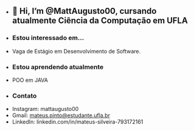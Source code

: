 - <h2>👋 Hi, I’m @MattAugusto00, cursando atualmente Ciência da Computação em UFLA</h2>
- <h3>Estou interessado em...</h3>
- Vaga de Estágio em Desenvolvimento de Software.
- <h3>Estou aprendendo atualmente</h3>
- POO em JAVA
- <h3>Contato</h3>
- Instagram: mattaugusto00
- Gmail: mateus.pinto@estudante.ufla.br
- LinkedIn: linkedin.com/in/mateus-silveira-793172161

<!---
MattAugusto00/MattAugusto00 is a ✨ special ✨ repository because its `README.md` (this file) appears on your GitHub profile.
You can click the Preview link to take a look at your changes.
--->
